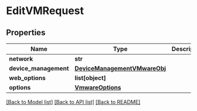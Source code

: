# EditVMRequest

## Properties
Name | Type | Description | Notes
------------ | ------------- | ------------- | -------------
**network** | **str** |  | [optional] 
**device_management** | [**DeviceManagementVMwareObj**](DeviceManagementVMwareObj.md) |  | [optional] 
**web_options** | **list[object]** |  | [optional] 
**options** | [**VmwareOptions**](VmwareOptions.md) |  | [optional] 

[[Back to Model list]](../README.md#documentation-for-models) [[Back to API list]](../README.md#documentation-for-api-endpoints) [[Back to README]](../README.md)



